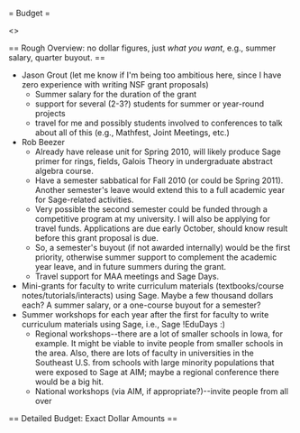 = Budget =

<<TableOfContents>>

== Rough Overview: no dollar figures, just *what you want*, e.g., summer salary, quarter buyout. ==
 * Jason Grout (let me know if I'm being too ambitious here, since I have zero experience with writing NSF grant proposals)
   * Summer salary for the duration of the grant
   * support for several (2-3?) students for summer or year-round projects
   * travel for me and possibly students involved to conferences to talk about all of this (e.g., Mathfest, Joint Meetings, etc.)
 * Rob Beezer
   * Already have release unit for Spring 2010, will likely produce Sage primer for rings, fields, Galois Theory in undergraduate abstract algebra course.
   * Have a semester sabbatical for Fall 2010 (or could be Spring 2011).  Another semester's leave would extend this to a full academic year for Sage-related activities.
   * Very possible the second semester could be funded through a competitive program at my university.  I will also be applying for travel funds.  Applications are due early October, should know result before this grant proposal is due.
   * So, a semester's buyout (if not awarded internally) would be the first priority, otherwise summer support to complement the academic year leave, and in future summers during the grant.
   * Travel support for MAA meetings and Sage Days.
 * Mini-grants for faculty to write curriculum materials (textbooks/course notes/tutorials/interacts) using Sage.  Maybe a few thousand dollars each?  A summer salary, or a one-course buyout for a semester?
 * Summer workshops for each year after the first for faculty to write curriculum materials using Sage, i.e., Sage !EduDays :)
    * Regional workshops--there are a lot of smaller schools in Iowa, for example.  It might be viable to invite people from smaller schools in the area.  Also, there are lots of faculty in universities in the Southeast U.S. from schools with large minority populations that were exposed to Sage at AIM; maybe a regional conference there would be a big hit.
    * National workshops (via AIM, if appropriate?)--invite people from all over

== Detailed Budget: Exact Dollar Amounts ==
